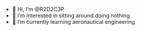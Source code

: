 - 👋 Hi, I’m @R2D2C3P
- 👀 I’m interested in sitting around doing nothing
- 🌱 I’m currently learning aeronautical engineering 



<!---
R2D2C3P/R2D2C3P is a ✨ special ✨ repository because its `README.md` (this file) appears on your GitHub profile.
You can click the Preview link to take a look at your changes.
--->

